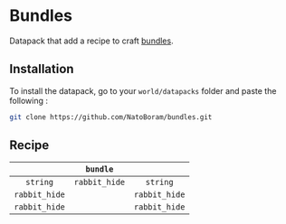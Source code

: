 # Bundles

Datapack that add a recipe to craft [bundles](https://minecraft.wiki/w/Bundle).

## Installation

To install the datapack, go to your `world/datapacks` folder and paste the following :

```sh
git clone https://github.com/NatoBoram/bundles.git
```

## Recipe

|               |   `bundle`    |               |
| :-----------: | :-----------: | :-----------: |
|   `string`    | `rabbit_hide` |   `string`    |
| `rabbit_hide` |               | `rabbit_hide` |
| `rabbit_hide` |               | `rabbit_hide` |
